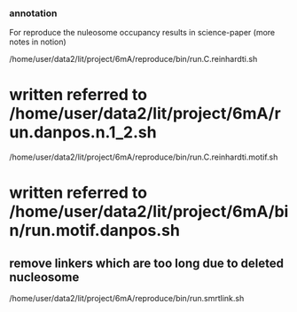 
### annotation ###

For reproduce the nuleosome occupancy results in science-paper (more notes in notion)

/home/user/data2/lit/project/6mA/reproduce/bin/run.C.reinhardti.sh
# written referred to /home/user/data2/lit/project/6mA/run.danpos.n.1_2.sh

/home/user/data2/lit/project/6mA/reproduce/bin/run.C.reinhardti.motif.sh
# written referred to /home/user/data2/lit/project/6mA/bin/run.motif.danpos.sh
## remove linkers which are too long due to deleted nucleosome 

/home/user/data2/lit/project/6mA/reproduce/bin/run.smrtlink.sh
